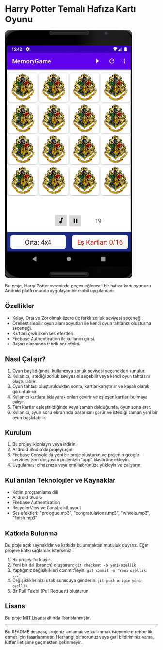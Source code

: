 # Harry Potter Temalı Hafıza Kartı Oyunu

![Ekran görüntüsü](https://github.com/gulslamoglu/Memory-Card-Game/blob/master/memory%20fame%202.png)

Bu proje, Harry Potter evreninde geçen eğlenceli bir hafıza kartı oyununu Android platformunda uygulayan bir mobil uygulamadır.

## Özellikler

- Kolay, Orta ve Zor olmak üzere üç farklı zorluk seviyesi seçeneği.
- Özelleştirilebilir oyun alanı boyutları ile kendi oyun tahtanızı oluşturma seçeneği.
- Kartları çevirirken ses efektleri.
- Firebase Authentication ile kullanıcı girişi.
- Başarı ekranında tebrik ses efekti.

## Nasıl Çalışır?

1. Oyun başladığında, kullanıcıya zorluk seviyesi seçenekleri sunulur.
2. Kullanıcı, istediği zorluk seviyesini seçebilir veya kendi oyun tahtasını oluşturabilir.
3. Oyun tahtası oluşturulduktan sonra, kartlar karıştırılır ve kapalı olarak görüntülenir.
4. Kullanıcı kartlara tıklayarak onları çevirir ve eşleşen kartları bulmaya çalışır.
5. Tüm kartlar eşleştirildiğinde veya zaman dolduğunda, oyun sona erer.
6. Kullanıcı, oyun sonu ekranında başarısını görür ve istediği zaman yeni bir oyun başlatabilir.

## Kurulum

1. Bu projeyi klonlayın veya indirin.
2. Android Studio'da projeyi açın.
3. Firebase Console'da yeni bir proje oluşturun ve projenin google-services.json dosyasını projenizin "app" klasörüne ekleyin.
4. Uygulamayı cihazınıza veya emülatörünüze yükleyin ve çalıştırın.

## Kullanılan Teknolojiler ve Kaynaklar

- Kotlin programlama dili
- Android Studio
- Firebase Authentication
- RecyclerView ve ConstraintLayout
- Ses efektleri: "prologue.mp3", "congratulations.mp3", "wheels.mp3", "finish.mp3"

## Katkıda Bulunma

Bu proje açık kaynaklıdır ve katkıda bulunmaktan mutluluk duyarız. Eğer projeye katkı sağlamak isterseniz:

1. Bu projeyi forklayın.
2. Yeni bir dal (branch) oluşturun: `git checkout -b yeni-ozellik`
3. Yaptığınız değişiklikleri commit'leyin: `git commit -m 'Yeni özellik: ...'`
4. Değişikliklerinizi uzak sunucuya gönderin: `git push origin yeni-ozellik`
5. Bir Pull Talebi (Pull Request) oluşturun.

## Lisans

Bu proje [MIT Lisansı](/LICENSE) altında lisanslanmıştır.

---

Bu README dosyası, projenizi anlamak ve kullanmak isteyenlere rehberlik etmek için tasarlanmıştır. Herhangi bir sorunuz veya geri bildiriminiz varsa, lütfen iletişime geçmekten çekinmeyin.

